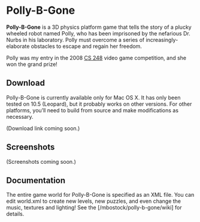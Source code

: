 # Polly-B-Gone

**Polly-B-Gone** is a 3D physics platform game that tells the story of a plucky wheeled robot named Polly, who has been imprisoned by the nefarious Dr. Nurbs in his laboratory. Polly must overcome a series of increasingly-elaborate obstacles to escape and regain her freedom.

Polly was my entry in the 2008 [CS 248](http://graphics.stanford.edu/courses/cs248-08/) video game competition, and she won the grand prize!

## Download

Polly-B-Gone is currently available only for Mac OS X. It has only been tested on 10.5 (Leopard), but it probably works on other versions. For other platforms, you’ll need to build from source and make modifications as necessary.

(Download link coming soon.)

## Screenshots

(Screenshots coming soon.)

## Documentation

The entire game world for Polly-B-Gone is specified as an XML file. You can edit world.xml to create new levels, new puzzles, and even change the music, textures and lighting! See the [/mbostock/polly-b-gone/wiki] for details.
